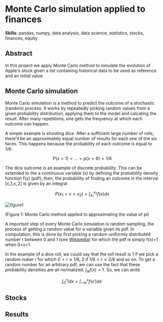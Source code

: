 # Monte Carlo simulation applied to finances

**Skills**: pandas, numpy, data analysis, data science, statistics, stocks, finances, equity

## Abstract

In this project we apply Monte Carlo method to simulate the evolution of Apple's stock given a list containing historical data to be used as reference and an initial value.

## Monte Carlo simulation

Monte Carlo simulation is a method to predict the outcome of a stochastic (random) process. It works by repeatedly picking random values from a given probability distribution, applying them to the model and calcating the result. After many repetitions, one gets the frequency at which each outcome can happen.

A simple example is shooting dice. After a sufficient large number of rolls, there'll be an approximately equal number of results for each one of the six faces. This happens because the probability of each outcome is equal to 1/6:

$$P(x=1)=...=p(x=6)=1/6 $$

The dice outcome is an example of discrete probability. This can be extended to the a continuous variable (x) by defining the probability density function f(x) (pdf); then, the probability of finding an outcome in the interval [x_1,x_2] is given by an integral

$$ P(x_1 < x < x_2)=\int_{x_1}^{x_2} f(x) dx $$

![figure1]()

(Figure 1: Monte Carlo method applied to approximating the value of pi)

A important step of every Monte Carlo simulation is random sampling, the process of getting a random value for a variable given its pdf. In computation, this is done by first picking a random uniformly distributed number r between 0 and 1 (see [Wikipedia](https://en.wikipedia.org/wiki/Pseudorandom_number_generator)) for which the pdf is simply f(x)=1 when 0<x<1.

In the example of a dice roll, we could say that the roll result is 1 if we pick a random nuber r for which $0<r\leq 1/6$, 2 if $1/6<r\leq 2/6$ and so on. To get a random number for an arbitrary pdf, we can use the fact that these probability densities are all normalized: $\int_\mathbb{R} f(x) = 1$. So, we can write

$$ \int_{0}^r 1 dx = \int_{-\infty}^x f(x')dx' $$

## Stocks

## Results
